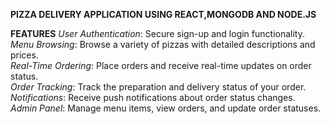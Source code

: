 **PIZZA DELIVERY APPLICATION USING REACT,MONGODB AND NODE.JS**

**FEATURES**
*User Authentication*: Secure sign-up and login functionality.<br>
*Menu Browsing*: Browse a variety of pizzas with detailed descriptions and prices.<br>
*Real-Time Ordering*: Place orders and receive real-time updates on order status.<br>
*Order Tracking*: Track the preparation and delivery status of your order.<br>
*Notifications*: Receive push notifications about order status changes.<br>
*Admin Panel*: Manage menu items, view orders, and update order statuses.<br>
